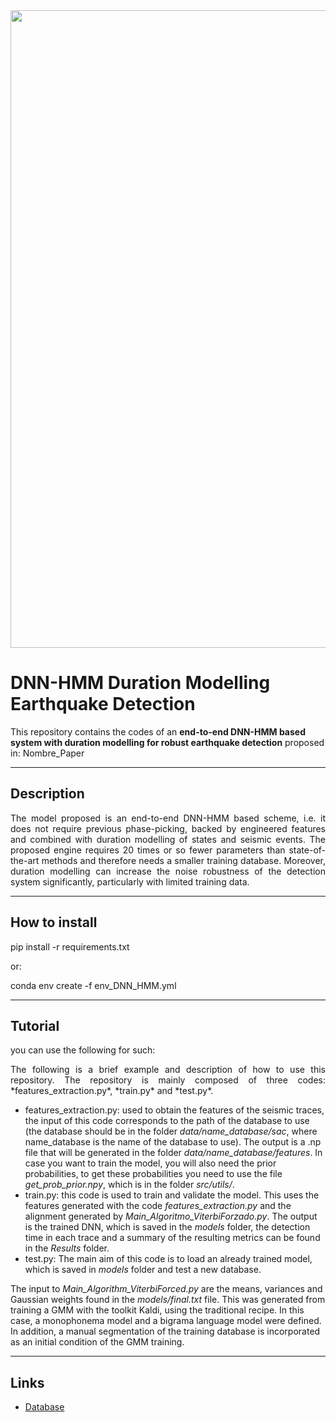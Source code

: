 <img src="http://www.lptv.cl/wp-content/uploads/2017/08/LOGO_2017_740x150.png" width="1020">

# DNN-HMM Duration Modelling Earthquake Detection

This repository contains the codes of an **end-to-end DNN-HMM based system with duration modelling for robust earthquake detection** proposed in: Nombre_Paper

--------------
## Description
<p align="justify"> 
The model proposed is an end-to-end DNN-HMM based scheme, i.e. it does not require previous phase-picking, backed by engineered features and combined with duration modelling of states and seismic events. The proposed engine requires 20 times or so fewer parameters than state-of-the-art methods and therefore needs a smaller training database. Moreover, duration modelling can increase the noise robustness of the detection system significantly, particularly with limited training data.</p>

--------------
## How to install 

pip install -r requirements.txt

or:

conda env create -f env_DNN_HMM.yml

--------------
## Tutorial


you can use the following for such:

<p align="justify"> 
The following is a brief example and description of how to use this repository.
The repository is mainly composed of three codes: *features_extraction.py*, *train.py* and *test.py*.

- features_extraction.py: used to obtain the features of the seismic traces, the input of this code corresponds to the path of the database to use (the database should be in the folder *data/name_database/sac*, where name_database is the name of the database to use). The output is a .np file that will be generated in the folder *data/name_database/features*. In case you want to train the model, you will also need the prior probabilities, to get these probabilities you need to use the file *get_prob_prior.npy*, which is in the folder *src/utils/*. 
- train.py: this code is used to train and validate the model. This uses the features generated with the code *features_extraction.py* and the alignment generated by *Main_Algoritmo_ViterbiForzado.py*. The output is the trained DNN, which is saved in the *models* folder, the detection time in each trace and a summary of the resulting metrics can be found in the *Results* folder.
-  test.py: The main aim of this code is to load an already trained model, which is saved in *models* folder and test a new database.

The input to *Main_Algorithm_ViterbiForced.py* are the means, variances and Gaussian weights found in the *models/final.txt* file. This was generated from training a GMM with the toolkit Kaldi, using the traditional recipe. In this case, a monophonema model and a bigrama language model were defined. In addition, a manual segmentation of the training database is incorporated as an initial condition of the GMM training.
 </p>

--------------

## Links
* <a href="https://drive.google.com/drive/folders/1wuC61PkiOQijR6jmmMmchectpmvkPFOm?usp=share_link" target="_blank">Database</a>